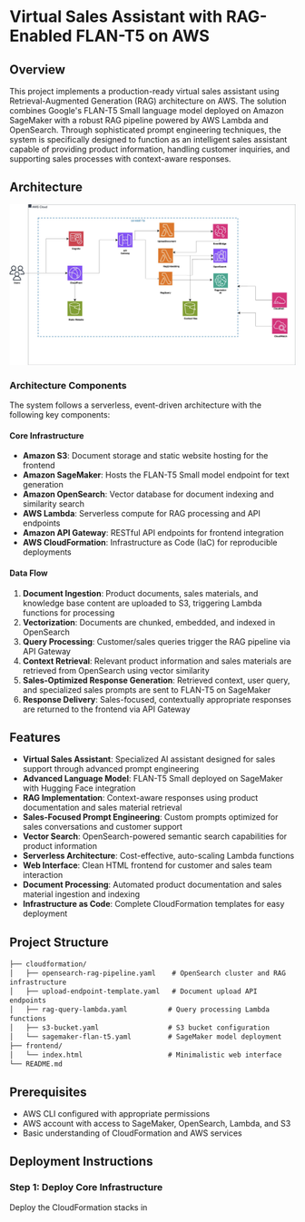 # Virtual Sales Assistant with RAG-Enabled FLAN-T5 on AWS

## Overview

This project implements a production-ready virtual sales assistant using Retrieval-Augmented Generation (RAG) architecture on AWS. The solution combines Google's FLAN-T5 Small language model deployed on Amazon SageMaker with a robust RAG pipeline powered by AWS Lambda and OpenSearch. Through sophisticated prompt engineering techniques, the system is specifically designed to function as an intelligent sales assistant capable of providing product information, handling customer inquiries, and supporting sales processes with context-aware responses.

## Architecture

![alt text](image.png)
### Architecture Components

The system follows a serverless, event-driven architecture with the following key components:

#### Core Infrastructure
- **Amazon S3**: Document storage and static website hosting for the frontend
- **Amazon SageMaker**: Hosts the FLAN-T5 Small model endpoint for text generation
- **Amazon OpenSearch**: Vector database for document indexing and similarity search
- **AWS Lambda**: Serverless compute for RAG processing and API endpoints
- **Amazon API Gateway**: RESTful API endpoints for frontend integration
- **AWS CloudFormation**: Infrastructure as Code (IaC) for reproducible deployments

#### Data Flow
1. **Document Ingestion**: Product documents, sales materials, and knowledge base content are uploaded to S3, triggering Lambda functions for processing
2. **Vectorization**: Documents are chunked, embedded, and indexed in OpenSearch
3. **Query Processing**: Customer/sales queries trigger the RAG pipeline via API Gateway
4. **Context Retrieval**: Relevant product information and sales materials are retrieved from OpenSearch using vector similarity
5. **Sales-Optimized Response Generation**: Retrieved context, user query, and specialized sales prompts are sent to FLAN-T5 on SageMaker
6. **Response Delivery**: Sales-focused, contextually appropriate responses are returned to the frontend via API Gateway

## Features

- **Virtual Sales Assistant**: Specialized AI assistant designed for sales support through advanced prompt engineering
- **Advanced Language Model**: FLAN-T5 Small deployed on SageMaker with Hugging Face integration
- **RAG Implementation**: Context-aware responses using product documentation and sales material retrieval
- **Sales-Focused Prompt Engineering**: Custom prompts optimized for sales conversations and customer support
- **Vector Search**: OpenSearch-powered semantic search capabilities for product information
- **Serverless Architecture**: Cost-effective, auto-scaling Lambda functions
- **Web Interface**: Clean HTML frontend for customer and sales team interaction
- **Document Processing**: Automated product documentation and sales material ingestion and indexing
- **Infrastructure as Code**: Complete CloudFormation templates for easy deployment

## Project Structure

```
├── cloudformation/
│   ├── opensearch-rag-pipeline.yaml    # OpenSearch cluster and RAG infrastructure
│   ├── upload-endpoint-template.yaml   # Document upload API endpoints
│   ├── rag-query-lambda.yaml          # Query processing Lambda functions
│   ├── s3-bucket.yaml                 # S3 bucket configuration
│   └── sagemaker-flan-t5.yaml         # SageMaker model deployment
├── frontend/
│   └── index.html                     # Minimalistic web interface
└── README.md
```

## Prerequisites

- AWS CLI configured with appropriate permissions
- AWS account with access to SageMaker, OpenSearch, Lambda, and S3
- Basic understanding of CloudFormation and AWS services

## Deployment Instructions

### Step 1: Deploy Core Infrastructure

Deploy the CloudFormation stacks in